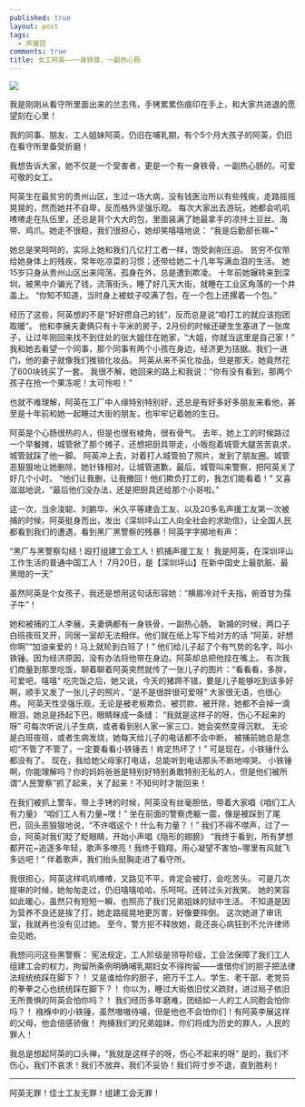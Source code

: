 ```yaml
---
published: true
layout: post
tags:
  - 声援团
comments: true
title: 女工阿英——一身铁骨，一副热心肠
---
```


![](http://wx2.sinaimg.cn/mw690/0060lm7Tly1fu3qmqsqblj30j60eeacq.jpg)

我是刚刚从看守所里面出来的兰志伟，手铐累累伤痕印在手上，和大家共进退的愿望刻在心里！

我的同事、朋友、工人姐妹阿英，仍旧在哺乳期，有个5个月大孩子的阿英，仍旧在看守所里备受折磨！

我想告诉大家，她不仅是一个受害者，更是一个有一身铁骨，一副热心肠的，可爱可敬的女工。

阿英生在最贫穷的贵州山区，生过一场大病，没有钱医治所以有些残疾，走路摇摇晃晃的，然而她并不自卑，反而格外坚强乐观。
每次大家出去游玩，她都会叽叽喳喳走在队伍里，还总是背个大大的包，里面装满了她最拿手的凉拌土豆丝、海带、鸡爪。她走不很稳，我们很担心，她却笑嘻嘻地说：
“我是后勤部长嘛~”

她总是笑呵呵的，实际上她和我们几亿打工者一样，饱受剥削压迫。
贫穷不仅带给她身体上的残疾，常年吃凉菜的习惯；还带给她二十几年写满血泪的生活。
她15岁只身从贵州山区出来闯荡，孤身在外，总是遭到欺凌。
十年前她辗转来到深圳，被黑中介骗光了钱，流落街头，睡了好几天大街，就睡在工业区角落的一个井盖上。
“你知不知道，当时身上被蚊子咬满了包，在一个包上还摞着一个包。”

经历了这些，阿英想的不是“好好攒自己的钱”，反而总是说“咱打工的就应该抱团取暖”。
他和李展夫妻俩只有十平米的房子，2月份的时候还硬生生塞进了一张席子，让过年刚回来找不到住处的张大姐住在她家，“大姐，你就当这里是自己家！”
我和她去看望一个同事，那个同事有两个小孩在身边，经济更为拮据。我们一进门，他的妻子就像我们推销化妆品。
阿英从来不买化妆品，但是那天，她竟然花了600块钱买了一套。
我很不解，她回来的路上和我说：“你有没有看到，那两个孩子在抢一个果冻呢！太可怜啦！”

也就不难理解，阿英在工厂中人缘特别特别好，还总是有好多好多朋友来看他，甚至是十年前和她一起睡过大街的朋友，也牢牢记着她的生日。


阿英是个心肠很热的人，但是也很有棱角，很有骨气。
去年，她上工的时候路过一个早餐摊，城管掀了那个摊子，还想把厨具带走，小贩抱着城管大腿苦苦哀求，城管就踩了他一脚。
阿英冲上去，对着打人城管拍了照片，发到了朋友圈。城管恶狠狠地让她删除，她针锋相对，让城管道歉。最后，城管叫来警察，把阿英关了好几个小时。
”他们让我删，让我撤回！他们欺负打工的，我怎们能看着！”
又喜滋滋地说，“最后他们没办法，还是把厨具还给那个小哥啦。”

这一次，当余浚聪、刘鹏华、米久平等建会工友、以及20多名声援工友第一次被捕的时候，阿英挺身而出，发出《深圳坪山工人向全社会的求助信》，让全国人民都看到我们的遭遇，看到黑厂黑警察的残暴！阿英字字掷地有声：

“黑厂与黑警察勾结！殴打组建工会工人！抓捕声援工友！
我是阿英，在深圳坪山工作生活的普通中国工人！
7月20日，是【深圳坪山】在新中国史上最肮脏、最黑暗的一天”

虽然阿英是个女孩子，我还是想用这句话形容她：“横眉冷对千夫指，俯首甘为孺子牛”！


她和被捕的工人李展，夫妻俩都有一身铁骨，一副热心肠。
新婚的时候，两口子白班夜班叉开，同居一室却无法相伴。他们就在纸上写下给对方的话
“阿英，好想你啊”“加油亲爱的！马上就轮到白班了！”
他们给儿子起了个有气势的名字，叫小铁锤。因为经济原因，没有办法将他带在身边。阿英却总把他挂在嘴上。
有次我们商量到那里吃饭，聊着聊着阿英突然就传了一张儿子的图片：“看看看，多胖，可爱吧，嘻嘻"
吃完饭之后，她又说，今天的猪蹄不错，要是儿子能够吃到该多好啊，顺手又发了一张儿子的照片，“是不是很胖很可爱呀”
大家很无语，也很心疼。
阿英天性坚强乐观，无论是被老板欺负、被罚款、被开除，她都不会掉一滴眼泪，她总是扬起下巴，眼睛眯成一条缝：
“我就是这样子的呀，伤心不起来的呀”
可每次听说儿子生病，或者看到别人家一家三口，她会突然变得沉默。
无论是白班夜班，或者生病发烧，她每天给儿子的电话都不会中断，
被捕前她总是念叨“不管了不管了，一定要看看小铁锤去！肯定热坏了！”
可是现在，小铁锤什么都没有了。
现在，我给她父母家打电话，总能听到电话那头不断地啼哭。
 小铁锤啊，你能理解吗？你的妈妈爸爸是特别好特别勇敢特别无私的人，但是他们被所谓“人民警察”抓了起来，关了起来！不知何时才能回来！


在我们被抓上警车，带上手铐的时候，阿英没有丝毫胆怯，带着大家唱《咱们工人有力量》
“咱们工人有力量~嘿！”
坐在前面的警察虎躯一震，像是被踩到了尾巴，回头恶狠狠地说，“不许唱这个！什么有力量？！”
我们不得不噤声，过了一会，阿英对我们眨了眨眼睛，开始小声唱《隐形的翅膀》
“我终于看到，所有梦想都开花~追逐多年轻，歌声多嘹亮！我终于翱翔，用心凝望不害怕~哪里有风就飞多远吧！”
伴着歌声，我们抬头挺胸走进了看守所。

我很担心，阿英这样叽叽喳喳，又路见不平，肯定会被打，会吃苦头。
可是几次提审的时候，她匆匆走过，仍旧嘻嘻哈哈，乐呵呵。还转过头对我笑。
她的笑容如此暖心，虽然只有短短一瞬，也照亮了我们兄弟姐妹的狱中生活。
不知道是因为营养不良还是挨了打，她走路摇晃地更厉害，好像要摔倒。
这次她进了审讯室，我就再也没有见过她。
至今，警方拒不释放她，竟还丧心病狂到不允许律师会见她。

我想问问这些黑警察：
宪法规定，工人阶级是领导阶级，工会法保障了我们工人组建工会的权力，拘留所条例明确哺乳期妇女不得拘留——谁借你们的胆子把法律法规统统踩在脚下？！
又是谁给你的胆子，把万千工人、学生、老干部、老党员的拳拳之心也统统踩在脚下？！
你以为，睡过大街依旧仗义疏财，进过局子依旧无所畏惧的阿英会怕你吗？！
我们经历多年磨难，团结如一人的工人同胞会怕你吗？！
襁褓中的小铁锤，虽然嗷嗷待哺，但是他也不会怕你们！有阿英李展这样的父母，他会倍感骄傲！
拘捕我们的兄弟姐妹，你们将成为历史的罪人，人民的罪人！

我总是想起阿英的口头禅，“我就是这样子的呀，伤心不起来的呀”
是的，我们不伤心，我们不哀求！我们不放弃，我们不妥协！我们将寸步不退，直到胜利！

---

阿英无罪！佳士工友无罪！组建工会无罪！

